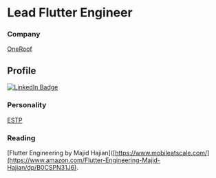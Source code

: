# Lead Flutter Engineer

### Company
[OneRoof](https://www.oneroofapp.com/)

## Profile
[![LinkedIn Badge](https://img.shields.io/badge/LinkedIn-Profile-informational?style=flat&logo=linkedin&logoColor=white&color=0D76A8)](https://www.linkedin.com/in/jan-stepien-developer/)

### Personality
[ESTP](https://www.16personalities.com/estp-personality)

### Reading
[Flutter Engineering by Majid Hajian]([https://www.mobileatscale.com/](https://www.amazon.com/Flutter-Engineering-Majid-Hajian/dp/B0CSPN31J6).

